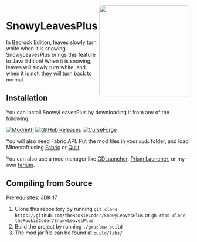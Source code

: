 <img width="250" src="https://cdn.modrinth.com/data/of7wIinq/b7e6318e3f2e84fb2fc85c08ba24f37b1d59d79f.jpeg" align="right" style="border-radius: 10px">

# SnowyLeavesPlus

In Bedrock Edition, leaves slowly turn white when it is snowing.
SnowyLeavesPlus brings this feature to Java Edition!
When it is snowing, leaves will slowly turn white, and when it is not, they will turn back to normal.

## Installation

You can install SnowyLeavesPlus by downloading it from any of the following:

[![Modrinth](https://img.shields.io/modrinth/dt/snowyleavesplus?style=for-the-badge&color=CCFFCC&logo=modrinth)](https://modrinth.com/mod/snowyleavesplus)
[![GitHub Releases](https://img.shields.io/github/downloads/theRookieCoder/SnowyLeavesPlus/total?color=B2BEB5&style=for-the-badge&logo=github)](https://github.com/theRookieCoder/SnowyLeavesPlus/releases)
[![CurseForge](https://cf.way2muchnoise.eu/full_snowyleavesplus_downloads.svg?badge_style=for_the_badge)](https://www.curseforge.com/minecraft/mc-mods/snowyleavesplus)

You will also need Fabric API. Put the mod files in your `mods` folder, and load Minecraft using [Fabric](https://fabricmc.net/use/installer) or [Quilt](https://quiltmc.org/en/install).

You can also use a mod manager like [GDLauncher](https://gdlauncher.com), [Prism Launcher](https://prismlauncher.org), or my own [ferium](https://github.com/gorilla-devs/ferium).

## Compiling from Source

Prerequisites: JDK 17

1. Clone this repository by running `git clone https://github.com/theRookieCoder/SnowyLeavesPlus` or `gh repo clone theRookieCoder/SnowyLeavesPlus`
2. Build the project by running `./gradlew build`
3. The mod jar file can be found at `build/libs/`
